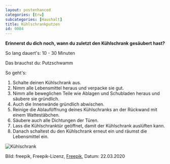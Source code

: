 ```yaml
---
layout: postenhanced
categories: [Erw]
subcategories: [Haushalt]
title: Kühlschrankputzen
id: 0004
---
```

**Erinnerst du dich noch, wann du zuletzt den Kühlschrank gesäubert hast?**

So lang dauert's: 10 - 30 Minuten

Das brauchst du: Putzschwamm

So geht's:
1. Schalte deinen Kühlschrank aus.
2. Nimm alle Lebensmittel heraus und verpacke sie gut. 
3. Nimm alle beweglichen Teile wie Ablagen und Schubladen heraus und säubere sie gründlich. 
4. Auch die Innenwände gründlich abwischen. 
5. Reinige die Ablauföffnung deines Kühlschranks an der Rückwand mit einem Wattestäbchen.
6. Säubere auch alle Dichtungen der Türen. 
7. Lass die Kühlschranktür geöffnet, damit der Kühlschrank auslüften kann. 
8. Danach schaltest du den Kühlschrank erneut ein und räumst die Lebensmittel ein. 

![Kühlschrank](https://image.freepik.com/vektoren-kostenlos/kuehlschrank-mit-lebensmitteln_23-2147514472.jpg)

Bild: freepik, Freepik-Lizenz, [Freepik](https://de.freepik.com/vektoren-kostenlos/kuehlschrank-mit-lebensmitteln_796412.htm#page=1&query=Kühlschrank&position=33), Datum: 22.03.2020
